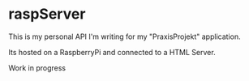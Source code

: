 # raspServer

This is my personal API I'm writing for my "PraxisProjekt" application.

Its hosted on a RaspberryPi and connected to a HTML Server.

Work in progress
